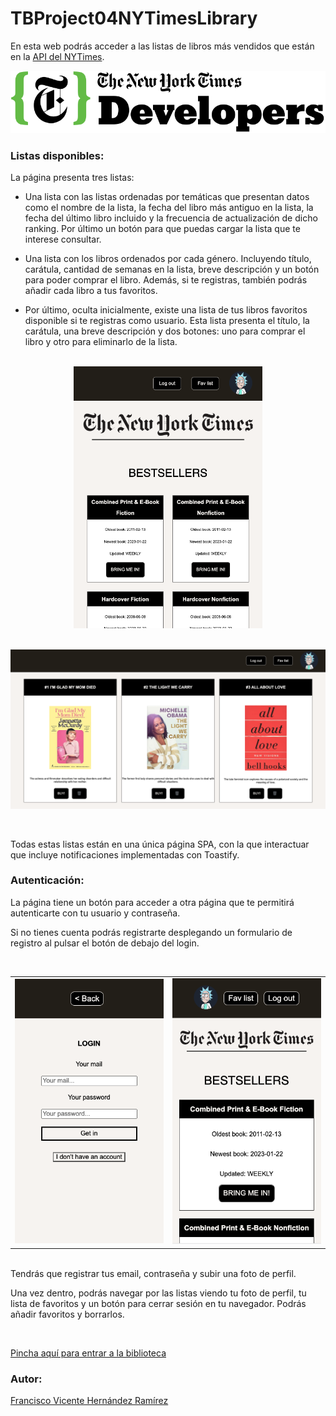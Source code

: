 # TBProject04NYTimesLibrary

En esta web podrás acceder a las listas de libros más vendidos que están en la [API del NYTimes](https://developer.nytimes.com/apis).


![NYT_logo](./assets/nyt.svg)


### **Listas disponibles:**

La página presenta tres listas:

- Una lista con las listas ordenadas por temáticas que presentan datos como el nombre de la lista, la fecha del libro más antiguo en la lista, la fecha del último libro incluido y la frecuencia de actualización de dicho ranking. Por último un botón para que puedas cargar la lista que te interese consultar.

- Una lista con los libros ordenados por cada género. Incluyendo título, carátula, cantidad de semanas en la lista, breve descripción y un botón para poder comprar el libro. Además, si te registras, también podrás añadir cada libro a tus favoritos.

- Por último, oculta inicialmente, existe una lista de tus libros favoritos disponible si te registras como usuario. Esta lista presenta el título, la carátula, una breve descripción y dos botones: uno para comprar el libro y otro para eliminarlo de la lista.

<br>

<div align="center">
  <img src="./assets/mainlist.png" style="width:60%; height:auto;">
</div>

<br>

![fav_list](./assets/favlist.png)

<br>


Todas estas listas están en una única página SPA, con la que interactuar que incluye notificaciones implementadas con Toastify.



### **Autenticación:**

La página tiene un botón para acceder a otra página que te permitirá autenticarte con tu usuario y contraseña.

Si no tienes cuenta podrás registrarte desplegando un formulario de registro al pulsar el botón de debajo del login.

<br>

<div align="center">
<table>
  <tr>
    <td>
<img src="./assets/nytmobilefirst2.png" style="width:300px; height:auto;">
</td>
    <td>
        <img src="./assets/nytmobilefirst.png" style="width:300px; height:auto;">
    </td>
  </tr>
</table>
</div>

<br>
Tendrás que registrar tus email, contraseña y subir una foto de perfil.

Una vez dentro, podrás navegar por las listas viendo tu foto de perfil, tu lista de favoritos y un botón para cerrar sesión en tu navegador. Podrás añadir favoritos y borrarlos.

<br>

[Pincha aquí para entrar a la biblioteca](https://francsy.github.io/TBProject04NYTimesLibrary/)


### **Autor:**

[Francisco Vicente Hernández Ramírez](https://github.com/Francsy)
